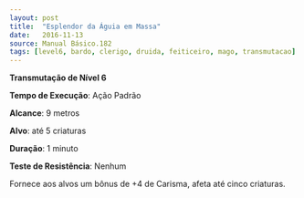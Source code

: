 ```yaml
---
layout: post
title:  "Esplendor da Águia em Massa"
date:   2016-11-13
source: Manual Básico.182
tags: [level6, bardo, clerigo, druida, feiticeiro, mago, transmutacao]
---
```


**Transmutação de Nível 6**

**Tempo de Execução**: Ação Padrão

**Alcance**: 9 metros

**Alvo**: até 5 criaturas

**Duração**: 1 minuto

**Teste de Resistência**: Nenhum

Fornece aos alvos um bônus de +4 de Carisma, afeta até cinco criaturas.